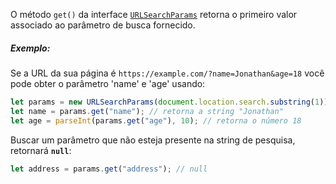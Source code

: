 O método `get()` da interface [`URLSearchParams`](https://developer.mozilla.org/en-US/docs/Web/API/URLSearchParams) retorna o primeiro valor associado ao parâmetro de busca fornecido.
##### Exemplo:
Se a URL da sua página é `https://example.com/?name=Jonathan&age=18` você pode obter o parâmetro 'name' e 'age' usando:
```js
let params = new URLSearchParams(document.location.search.substring(1));
let name = params.get("name"); // retorna a string "Jonathan"
let age = parseInt(params.get("age"), 10); // retorna o número 18
```

Buscar um parâmetro que não esteja presente na string de pesquisa, retornará **`null`**:
```js
let address = params.get("address"); // null
```
